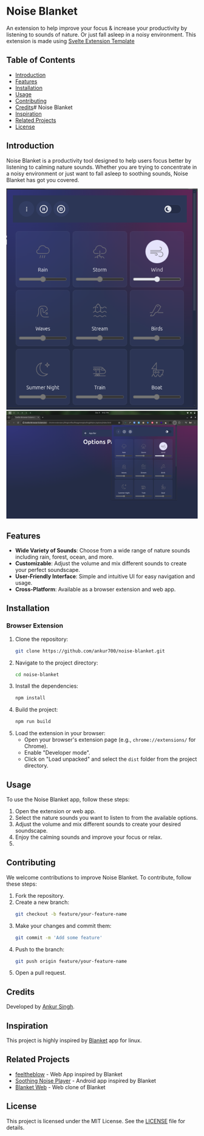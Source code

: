 # Noise Blanket

An extension to help improve your focus & increase your productivity by listening to sounds of nature. Or just fall asleep in a noisy environment.
This extension is made using [Svelte Extension Template](https://github.com/ankur700/svelte-extension-template)

## Table of Contents
- [Introduction](#introduction)
- [Features](#features)
- [Installation](#installation)
- [Usage](#usage)
- [Contributing](#contributing)
- [Credits](#credots)# Noise Blanket
- [Inspiration](#inspiration)
- [Related Projects](#related-projects)
- [License](#license)

## Introduction

Noise Blanket is a productivity tool designed to help users focus better by listening to calming nature sounds. Whether you are trying to concentrate in a noisy environment or just want to fall asleep to soothing sounds, Noise Blanket has got you covered.

<!-- |                         Firefox                          |                         Chromium / Edge                         |
| :------------------------------------------------------: | :-------------------------------------------------------------: |
| ![Screenshot of the extension in Firefox](./firefox.png) | ![Screenshot of the extension in Edge/Chromium](./chrome.png) | -->
![Full screen extension image](./FullScreen.png)
![Screenshot of the extension in Edge/Chromium](./chrome.png)

## Features

- **Wide Variety of Sounds**: Choose from a wide range of nature sounds including rain, forest, ocean, and more.
- **Customizable**: Adjust the volume and mix different sounds to create your perfect soundscape.
- **User-Friendly Interface**: Simple and intuitive UI for easy navigation and usage.
- **Cross-Platform**: Available as a browser extension and web app.

## Installation

### Browser Extension

1. Clone the repository:
   ```sh
   git clone https://github.com/ankur700/noise-blanket.git
   ```
2. Navigate to the project directory:
   ```sh
   cd noise-blanket
   ```
3. Install the dependencies:
   ```sh
   npm install
   ```
4. Build the project:
   ```sh
   npm run build
   ```
5. Load the extension in your browser:
   - Open your browser's extension page (e.g., `chrome://extensions/` for Chrome).
   - Enable "Developer mode".
   - Click on "Load unpacked" and select the `dist` folder from the project directory.


## Usage

To use the Noise Blanket app, follow these steps:

1. Open the extension or web app.
2. Select the nature sounds you want to listen to from the available options.
3. Adjust the volume and mix different sounds to create your desired soundscape.
4. Enjoy the calming sounds and improve your focus or relax.
5. 

## Contributing

We welcome contributions to improve Noise Blanket. To contribute, follow these steps:

1. Fork the repository.
2. Create a new branch:
   ```sh
   git checkout -b feature/your-feature-name
   ```
3. Make your changes and commit them:
   ```sh
   git commit -m 'Add some feature'
   ```
4. Push to the branch:
   ```sh
   git push origin feature/your-feature-name
   ```
5. Open a pull request.

## Credits
Developed by [Ankur Singh](https://github.com/ankur700).

## Inspiration
This project is highly inspired by [Blanket](https://github.com/rafaelmardojai/blanket) app for linux.

## Related Projects
- [feeltheblow](https://feeltheblow.web.app/) - Web App inspired by Blanket
- [Soothing Noise Player](https://f-droid.org/en/packages/ie.delilahsthings.soothingloop/) - Android app inspired by Blanket
- [Blanket Web](https://apps.roanapur.de/blanket/) - Web clone of Blanket

## License

This project is licensed under the MIT License. See the [LICENSE](LICENSE) file for details.
